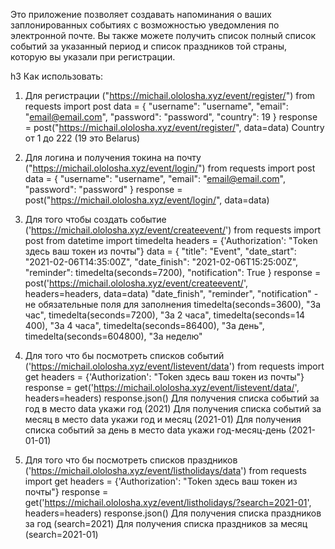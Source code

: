 Это приложение позволяет создавать напоминания о ваших заплонированных событиях с возможностью уведомления по 
электронной почте. Вы также можете получить список полный список событий за указанный период и список праздников 
той страны, которую вы указали при регистрации.

h3 Как использовать: 

1. Для регистрации ("https://michail.ololosha.xyz/event/register/")
from requests import post
data = {
    "username": "username",
    "email": "email@email.com",
    "password": "password",
    "country": 19
}
response = post("https://michail.ololosha.xyz/event/register/", data=data)
Сountry от 1 до 222 (19 это Belarus)

2. Для логина и получения токина на почту ("https://michail.ololosha.xyz/event/login/")
from requests import post
data = {
    "username": "username",
    "email": "email@email.com",
    "password": "password"
}
response = post("https://michail.ololosha.xyz/event/login/", data=data)

3. Для того чтобы создать  событие ('https://michail.ololosha.xyz/event/createevent/')
from requests import post
from datetime import timedelta
headers = {'Authorization': "Token здесь ваш токен из почты"}
data = {
    "title": "Event",
    "date_start": "2021-02-06T14:35:00Z",
    "date_finish": "2021-02-06T15:25:00Z",
    "reminder": timedelta(seconds=7200),
    "notification": True
}
response = post('https://michail.ololosha.xyz/event/createevent/', headers=headers, data=data)
"date_finish", "reminder", "notification" - не обязательные поля для заполнения
timedelta(seconds=3600), "За час",
timedelta(seconds=7200), "За 2 часа",
timedelta(seconds=14 400), "За 4 часа",
timedelta(seconds=86400), "За день",
timedelta(seconds=604800), "За неделю"

4. Для того что бы посмотреть списков событий ('https://michail.ololosha.xyz/event/listevent/data')
from requests import get
headers = {'Authorization': "Token здесь ваш токен из почты"}
response = get('https://michail.ololosha.xyz/event/listevent/data/', headers=headers)
response.json()
Для получения списка событий за год в место data укажи год (2021)
Для получения списка событий за месяц в место data укажи год и месяц (2021-01)
Для получения списка событий за день в место data укажи год-месяц-день (2021-01-01)

5. Для того что бы посмотреть списков праздников ('https://michail.ololosha.xyz/event/listholidays/data')
from requests import get
headers = {'Authorization': "Token здесь ваш токен из почты"}
response = get('https://michail.ololosha.xyz/event/listholidays/?search=2021-01', headers=headers)
response.json()
Для получения списка праздников за год (search=2021)
Для получения списка праздников за месяц (search=2021-01)


